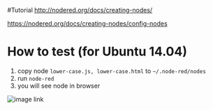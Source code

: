 #Tutorial
http://nodered.org/docs/creating-nodes/

https://nodered.org/docs/creating-nodes/config-nodes

# How to test (for Ubuntu 14.04)
1. copy node `lower-case.js, lower-case.html` to `~/.node-red/nodes`
2. run `node-red`
3. you will see node in browser

![image link](https://github.com/ivan0124/my-study/blob/master/create_NodeRed_node/image/20160817_node_red.png)
